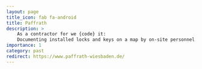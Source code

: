 ```yaml
---
layout: page
title_icon: fab fa-android
title: Paffrath
description: >
    As a contractor for we {code} it:
    Documenting installed locks and keys on a map by on-site personnel.
importance: 1
category: past
redirect: https://www.paffrath-wiesbaden.de/
---
```

